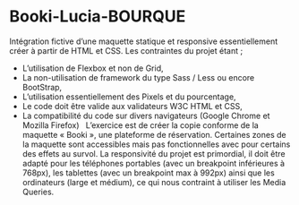 # Booki-Lucia-BOURQUE

Intégration fictive d’une maquette statique et responsive essentiellement créer à partir de HTML et CSS.
Les contraintes du projet étant ;
* L’utilisation de Flexbox et non de Grid,
* La non-utilisation de framework du type Sass / Less ou encore BootStrap,
* L’utilisation essentiellement des Pixels et du pourcentage,
* Le code doit être valide aux validateurs W3C HTML et CSS,
* La compatibilité du code sur divers navigateurs (Google Chrome et Mozilla Firefox)
 
L’exercice est de créer la copie conforme de la maquette « Booki », une plateforme de réservation.
Certaines zones de la maquette sont accessibles mais pas fonctionnelles avec pour certains des effets au survol.
La responsivité du projet est primordial, il doit être adapté pour les téléphones portables (avec un breakpoint inférieures à 768px),
les tablettes (avec un breakpoint max à 992px) ainsi que les ordinateurs (large et médium), ce qui nous contraint à utiliser les Media Queries.
